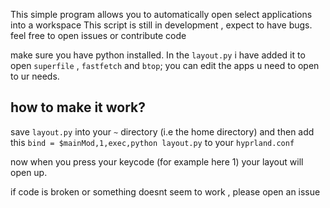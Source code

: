 This simple program allows you to automatically open select applications into a workspace
This script is still in development , expect to have bugs. feel free to open issues or contribute code

make sure you have python installed.
In the `layout.py` i have added it to open `superfile` , `fastfetch` and `btop`; you can edit the apps u need to open to ur needs.

## how to make it work?
save `layout.py` into your `~` directory (i.e the home directory) and then add this `bind = $mainMod,1,exec,python layout.py` to your `hyprland.conf`

now when you press your keycode (for example here 1) your layout will open up.

if code is broken or something doesnt seem to work , please open an issue
